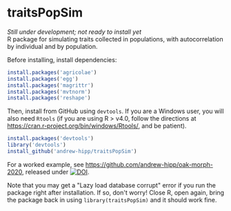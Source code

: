 # traitsPopSim
_Still under development; not ready to install yet_  
R package for simulating traits collected in populations, with autocorrelation by individual and by population.

Before installing, install dependencies:

```r
install.packages('agricolae')
install.packages('egg')
install.packages('magrittr')
install.packages('mvtnorm')
install.packages('reshape')
```

Then, install from GitHub using `devtools`. If you are a Windows user, you will also
need `Rtools` (if you are using R > v4.0, follow the directions at https://cran.r-project.org/bin/windows/Rtools/, and be patient).

```r
install.packages('devtools')
library('devtools')
install_github('andrew-hipp/traitsPopSim')
```

For a worked example, see https://github.com/andrew-hipp/oak-morph-2020,
released under [![DOI](https://zenodo.org/badge/140023087.svg)](https://zenodo.org/badge/latestdoi/140023087).

Note that you may get a "Lazy load database corrupt" error if you run the package
right after installation. If so, don't worry! Close R, open again, bring the package
back in using `library(traitsPopSim)` and it should work fine.
